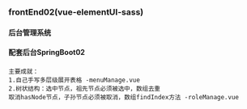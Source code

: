 ### frontEnd02(vue-elementUI-sass)
#### 后台管理系统
#### 配套后台SpringBoot02
```
主要成就：
1.自己手写多层级展开表格 -menuManage.vue
2.树状结构：选中节点，祖先节点必须被选中，数组去重
取消hasNode节点，子孙节点必须被取消，数组findIndex方法 -roleManage.vue
```
